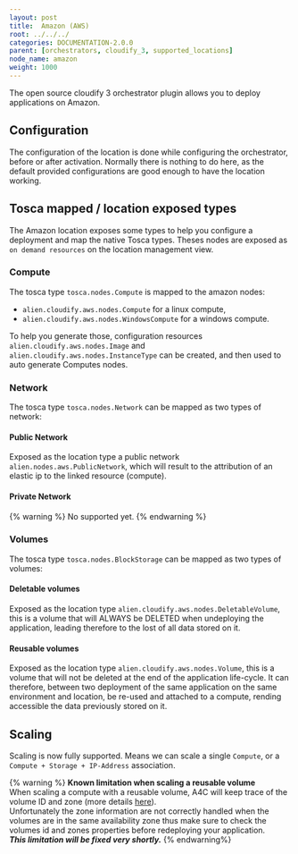 ```yaml
---
layout: post
title:  Amazon (AWS)
root: ../../../
categories: DOCUMENTATION-2.0.0
parent: [orchestrators, cloudify_3, supported_locations]
node_name: amazon
weight: 1000
---
```


The open source cloudify 3 orchestrator plugin allows you to deploy applications on Amazon.

## Configuration
The configuration of the location is done while configuring the orchestrator, before or after activation.
Normally there is nothing to do here, as the default provided configurations are good enough to have the location working.

## Tosca mapped / location exposed types
The Amazon location exposes some types to help you configure a deployment and map the native Tosca types. Theses nodes are exposed as `on demand resources` on the location management view.  

### Compute
The tosca type `tosca.nodes.Compute` is mapped to the amazon nodes:

 - `alien.cloudify.aws.nodes.Compute` for a linux compute,
 - `alien.cloudify.aws.nodes.WindowsCompute` for a windows compute.

To help you generate those, configuration resources `alien.cloudify.aws.nodes.Image` and `alien.cloudify.aws.nodes.InstanceType` can be created, and then used to auto generate Computes nodes.

### Network
The tosca type `tosca.nodes.Network` can be mapped as two types of network:

#### Public Network
Exposed as the location type a public network `alien.nodes.aws.PublicNetwork`, which will result to the attribution of an elastic ip to the linked resource (compute).  

#### Private Network
{% warning %}
No supported yet.
{% endwarning %}

### Volumes
The tosca type `tosca.nodes.BlockStorage` can be mapped as two types of volumes:  

#### Deletable volumes
Exposed as the location type `alien.cloudify.aws.nodes.DeletableVolume`, this is a volume that will ALWAYS be DELETED when undeploying the application, leading therefore to the lost of all data stored on it.

#### Reusable volumes
Exposed as the location type `alien.cloudify.aws.nodes.Volume`, this is a volume that will not be deleted at the end of the application life-cycle. It can therefore, between two deployment of the same application on the same environment and location, be re-used and attached to a compute, rending accessible the data previously stored on it.

## Scaling
Scaling is now fully supported. Means we can scale a single `Compute`, or a `Compute + Storage + IP-Address` association.

{% warning %}
**Known limitation when scaling a reusable volume**  
When scaling a compute with a reusable volume, A4C will keep trace of the volume ID and zone (more details [here](/#/documentation/2.0.0/orchestrators/cloudify3_driver/index.html)).  
Unfortunately the zone information are not correctly handled when the volumes are in the same availability zone thus make sure to check the volumes id and zones properties before redeploying your application.  
**_This limitation will be fixed very shortly._**
{% endwarning%}